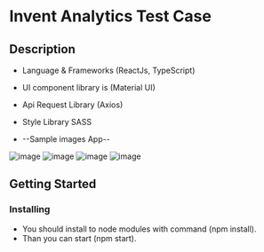 # Invent Analytics Test Case

## Description

* Language & Frameworks (ReactJs, TypeScript)
* UI component library is (Material UI)
* Api Request Library (Axios)
* Style Library SASS
  

* --Sample images App--

  
![image](https://github.com/user-attachments/assets/56d22a73-fb51-4a58-9572-d906393777d8)
![image](https://github.com/user-attachments/assets/4fb42485-2dde-47fb-91d4-5013c14df59b)
![image](https://github.com/user-attachments/assets/ac55f6c3-e90a-4bcd-9b23-3d1e75466fbb)
![image](https://github.com/user-attachments/assets/1722a322-7866-4620-b889-ad2e69857559)










## Getting Started

### Installing

* You should install to node modules with command (npm install).
* Than you can start (npm start).

